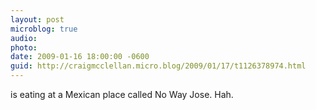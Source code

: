 ```yaml
---
layout: post
microblog: true
audio: 
photo: 
date: 2009-01-16 18:00:00 -0600
guid: http://craigmcclellan.micro.blog/2009/01/17/t1126378974.html
---
```

is eating at a Mexican place called No Way Jose. Hah.
